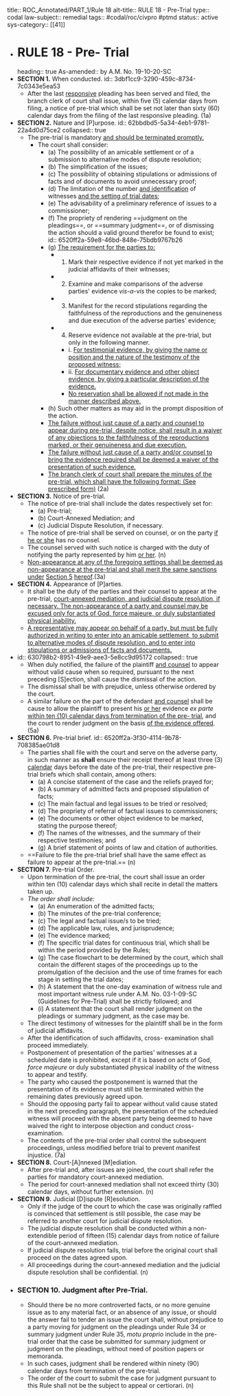 title:: ROC_Annotated/PART_1/Rule 18
alt-title:: RULE 18 - Pre-Trial
type:: codal
law-subject:: remedial
tags:: #codal/roc/civpro #ptmd
status:: active
sys-category:: [[41]]

- # RULE 18 - Pre- Trial
  heading:: true
  As-amended:: by A.M. No. 19-10-20-SC
- **SECTION 1.** When conducted.
  id:: 3dbf1cc9-3290-459c-8734-7c0343e5ea53
	- After the last <u>responsive</u> pleading has been served and filed, the branch clerk of court shall issue, within five (5) calendar days from filing, a notice of pre-trial which shall be set not later than sixty (60) calendar days from the filing of the last responsive pleading. (1a)
- **SECTION 2.** Nature and [P]urpose.
  id:: 62bbdbd5-5a34-4eb1-9781-22a4d0d75ce2
  collapsed:: true
	- The pre-trial is mandatory <u>and should be terminated promptly.</u>
		- The court shall consider:
			- (a) The possibility of an amicable settlement or of a submission to alternative modes of dispute resolution;
			- (b) The simplification of the issues;
			- (c) The possibility of obtaining stipulations or admissions of facts and of documents to avoid unnecessary proof;
			- (d) The limitation of the number <ins>and identification</ins> of witnesses <ins>and the setting of trial dates</ins>;
			- (e) The advisability of a preliminary reference of issues to a commissioner;
			- (f) The propriety of rendering ==judgment on the pleadings==, or ==summary judgment==, or of dismissing the action should a valid ground therefor be found to exist;
			  id:: 6520ff2a-59e8-46bd-848e-75bdb9767b26
			- (g) <u>The requirement for the parties to:</u>
				- 1. Mark their respective evidence if not yet marked in the judicial affidavits of their witnesses;
				- 2. Examine and make comparisons of the adverse parties' evidence *vis-a-vis* the copies to be marked;
				- 3. Manifest for the record stipulations regarding the faithfulness of the reproductions and the genuineness and due execution of the adverse parties' evidence;
				- 4. Reserve evidence not available at the pre-trial, but only in the following manner.
					- i. <u>For testimonial evidence, by giving the name or position and the nature of the testimony of the proposed witness;</u>
					- ii. <u>For documentary evidence and other object evidence, by giving a particular description of the evidence.</u>
					- <ins>No reservation shall be allowed if not made in the manner described above.</ins>
			- (h) Such other matters as may aid in the prompt disposition of the action.
			- <ins>The failure without just cause of a party and counsel to appear during pre-trial, despite notice, shall result in a waiver of any objections to the faithfulness of the reproductions marked, or their genuineness and due execution.</ins>
			- <ins>The failure without just cause of a party and/or counsel to bring the evidence required shall be deemed a waiver of the presentation of such evidence.</ins>
			- <ins>The branch clerk of court shall prepare the minutes of the pre-trial, which shall have the following format: (See prescribed form)</ins> (2a)
- **SECTION 3.** Notice of pre-trial.
	- The notice of pre-trial shall include the dates respectively set for:
		- (a) Pre-trial;
		- (b) Court-Annexed Mediation; and
		- (c) Judicial Dispute Resolution, if necessary.
	- The notice of pre-trial shall be served on counsel, or on the party <ins>if he or she</ins> has no counsel.
	- The counsel served with such notice is charged with the duty of notifying the party represented by him <ins>or her</ins>. (n)
	- <ins>Non-appearance at any of the foregoing settings shall be deemed as non-appearance at the pre-trial and shall merit the same sanctions under</ins> [Section 5](((630798b2-8951-49e9-aee3-5e8cc9d95172))) <ins>hereof</ins>.(3a)
- **SECTION 4.** Appearance of [P]arties.
	- It shall be the duty of the parties and their counsel to appear at the pre-trial, <ins>court-annexed mediation, and judicial dispute resolution, if necessary. The non-appearance of a party and counsel may be excused only for acts of God, force majeure, or duly substantiated physical inability.</ins>
	- <ins>A representative may appear on behalf of a party, but must be fully authorized in writing to enter into an amicable settlement, to submit to alternative modes of dispute resolution, and to enter into stipulations or admissions of facts and documents.</ins>
- id:: 630798b2-8951-49e9-aee3-5e8cc9d95172
  collapsed:: true
	- When duly notified, the failure of the plaintiff <ins>and counsel</ins> to appear without valid cause when so required, pursuant to the next preceding [S]ection, shall cause the dismissal of the action.
	- The dismissal shall be with prejudice, unless otherwise ordered by the court.
	- A similar failure on the part of the defendant <ins>and counsel</ins> shall be cause to allow the plaintiff to present his <ins>or her</ins> evidence _ex parte_ <ins>within ten (10) calendar days from termination of the pre- trial</ins>, and the court to render judgment on the basis <ins>of the evidence offered</ins>. (5a)
- **SECTION 6.** Pre-trial brief.
  id:: 6520ff2a-3f30-4114-9b78-708385ae01d8
	- The parties shall file with the court and serve on the adverse party, in such manner as **shall** ensure their receipt thereof at least three (3) <ins>calendar</ins> days before the date of the pre-trial, their respective pre-trial briefs which shall contain, among others:
		- (a) A concise statement of the case and the reliefs prayed for;
		- (b) A summary of admitted facts and proposed stipulation of facts;
		- (c) The main factual and legal issues to be tried or resolved;
		- (d) The propriety of referral of factual issues to commissioners;
		- (e) The documents or other object evidence to be marked, stating the purpose thereof;
		- (f) The names of the witnesses, and the summary of their respective testimonies; and
		- (g) A brief statement of points of law and citation of authorities.
	- ==Failure to file the pre-trial brief shall have the same effect as failure to appear at the pre-trial.== (n)
- **SECTION 7.** Pre-trial Order.
	- Upon termination of the pre-trial, the court shall issue an order within ten (10) calendar days which shall recite in detail the matters taken up.
	- *_The order shall include:_*
		- (a) An enumeration of the admitted facts;
		- (b) The minutes of the pre-trial conference;
		- (c) The legal and factual issue/s to be tried;
		- (d) The applicable law, rules, and jurisprudence;
		- (e) The evidence marked;
		- (f) The specific trial dates for continuous trial, which shall be within the period provided by the Rules;
		- (g) The case flowchart to be determined by the court, which shall contain the different stages of the proceedings up to the promulgation of the decision and the use of time frames for each stage in setting the trial dates;
		- (h) A statement that the one-day examination of witness rule and most important witness rule under A.M. No. 03-1-09-SC (Guidelines for Pre-Trial) shall be strictly followed; and
		- (i) A statement that the court shall render judgment on the pleadings or summary judgment, as the case may be.
	- The direct testimony of witnesses for the plaintiff shall be in the form of judicial affidavits.
	- After the identification of such affidavits, cross- examination shall proceed immediately.
	- Postponement of presentation of the parties' witnesses at a scheduled date is prohibited, except if it is based on acts of God, _force majeure_ or duly substantiated physical inability of the witness to appear and testify.
	- The party who caused the postponement is warned that the presentation of its evidence must still be terminated within the remaining dates previously agreed upon.
	- Should the opposing party fail to appear without valid cause stated in the next preceding paragraph, the presentation of the scheduled witness will proceed with the absent party being deemed to have waived the right to interpose objection and conduct cross-examination.
	- The contents of the pre-trial order shall control the subsequent proceedings, unless modified before trial to prevent manifest injustice. (7a)
- **SECTION 8.** Court-[A]nnexed [M]ediation.
	- After pre-trial and, after issues are joined, the court shall refer the parties for mandatory court-annexed mediation.
	- The period for court-annexed mediation shall not exceed thirty (30) calendar days, without further extension. (n)
- **SECTION 9.** Judicial [D]ispute [R]esolution.
	- Only if the judge of the court to which the case was originally raffled is convinced that settlement is still possible, the case may be referred to another court for judicial dispute resolution.
	- The judicial dispute resolution shall be conducted within a non-extendible period of fifteen (15) calendar days from notice of failure of the court-annexed mediation.
	- If judicial dispute resolution fails, trial before the original court shall proceed on the dates agreed upon.
	- All proceedings during the court-annexed mediation and the judicial dispute resolution shall be confidential. (n)
- ### SECTION 10. Judgment after Pre-Trial.
	- Should there be no more controverted facts, or no more genuine issue as to any material fact, or an absence of any issue, or should the answer fail to tender an issue the court shall, without prejudice to a party moving for judgment on the pleadings under Rule 34 or summary judgment under Rule 35, *motu proprio* include in the pre-trial order that the case be submitted for summary judgment or judgment on the pleadings, without need of position papers or memoranda.
	- In such cases, judgment shall be rendered within ninety (90) calendar days from termination of the pre-trial.
	- The order of the court to submit the case for judgment pursuant to this Rule shall not be the subject to appeal or certiorari. (n)